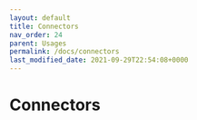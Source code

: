 ```yaml
---
layout: default
title: Connectors
nav_order: 24
parent: Usages
permalink: /docs/connectors
last_modified_date: 2021-09-29T22:54:08+0000
---
```


# Connectors
